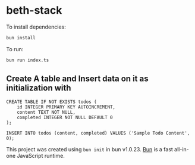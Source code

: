 # beth-stack

To install dependencies:

```bash
bun install
```

To run:

```bash
bun run index.ts
```

## Create A table and Insert data on it as initialization with

```
CREATE TABLE IF NOT EXISTS todos (
    id INTEGER PRIMARY KEY AUTOINCREMENT,
    content TEXT NOT NULL,
    completed INTEGER NOT NULL DEFAULT 0
);

```

```
INSERT INTO todos (content, completed) VALUES ('Sample Todo Content', 0);

```

This project was created using `bun init` in bun v1.0.23. [Bun](https://bun.sh) is a fast all-in-one JavaScript runtime.
